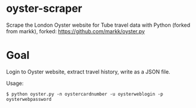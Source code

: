 oyster-scraper
==============

Scrape the London Oyster website for Tube travel data with Python (forked from markk), forked:
https://github.com/markk/oyster.py

Goal
====

Login to Oyster website, extract travel history, write as a JSON file.

Usage:

    $ python oyster.py -n oystercardnumber -u oysterweblogin -p oysterwebpassword

